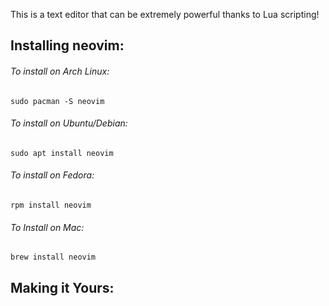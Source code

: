 This is a text editor that can be extremely powerful thanks to Lua scripting!

## Installing neovim:
###### To install on Arch Linux:
```sudo pacman -S neovim```
###### To install on Ubuntu/Debian:
```sudo apt install neovim```
###### To install on Fedora:
```rpm install neovim```
###### To Install on Mac:
```brew install neovim```
## Making it Yours:

